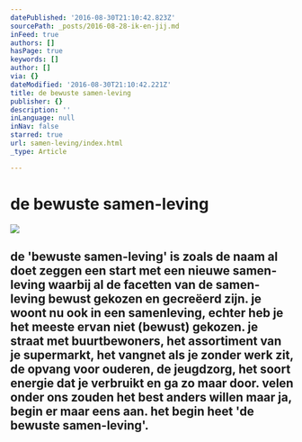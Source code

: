 ```yaml
---
datePublished: '2016-08-30T21:10:42.823Z'
sourcePath: _posts/2016-08-28-ik-en-jij.md
inFeed: true
authors: []
hasPage: true
keywords: []
author: []
via: {}
dateModified: '2016-08-30T21:10:42.221Z'
title: de bewuste samen-leving
publisher: {}
description: ''
inLanguage: null
inNav: false
starred: true
url: samen-leving/index.html
_type: Article

---
```

# de bewuste samen-leving
![](https://the-grid-user-content.s3-us-west-2.amazonaws.com/faa8d145-e92c-4ac9-ac97-16877a9c0b93.jpg)

## de 'bewuste samen-leving' is zoals de naam al doet zeggen een start met een nieuwe samen-leving waarbij al de facetten van de samen-leving bewust gekozen en gecreëerd zijn. je woont nu ook in een samenleving, echter heb je het meeste ervan niet (bewust) gekozen. je straat met buurtbewoners, het assortiment van je supermarkt, het vangnet als je zonder werk zit, de opvang voor ouderen, de jeugdzorg, het soort energie dat je verbruikt en ga zo maar door. velen onder ons zouden het best anders willen maar ja, begin er maar eens aan. het begin heet 'de bewuste samen-leving'.